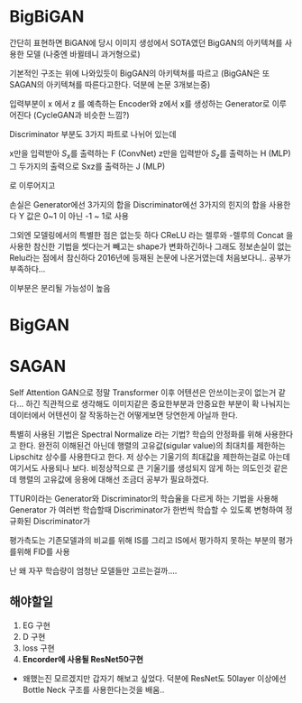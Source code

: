 # BigBiGAN

간단히 표현하면 BiGAN에 당시 이미지 생성에서 SOTA였던 BigGAN의 아키텍쳐를 사용한 모델 (나중엔 바뀔테니 과거형으로)

기본적인 구조는 위에 나와있듯이 BigGAN의 아키텍쳐를 따르고 (BigGAN은 또 SAGAN의 아키텍쳐를 따른다고한다. 덕분에 논문 3개보는중)

입력부분이 x 에서 z 를 예측하는 Encoder와 z에서 x를 생성하는 Generator로 이루어진다 (CycleGAN과 비슷한 느낌?)


Discriminator 부분도 3가지 파트로 나뉘어 있는데 

x만을 입력받아 $S_x$를 출력하는 F (ConvNet)
z만을 입력받아 $S_z$를 출력하는 H (MLP)
그 두가지의 출력으로 Sxz를 출력하는 J (MLP) 

로 이루어지고 

손실은 Generator에선 3가지의 합을
Discriminator에선 3가지의 힌지의 합을 사용한다
Y 값은 0~1 이 아닌 -1 ~ 1로 사용

그외엔 모델링에서의 특별한 점은 없는듯 하다
CReLU 라는 렐루와 -렐루의 Concat 을 사용한 참신한 기법을 썻다는거 빼고는
shape가 변화하긴하나 그래도 정보손실이 없는 Relu라는 점에서 참신하다
2016년에 등재된 논문에 나온거였는데 처음보다니.. 공부가 부족하다...




이부분은 분리될 가능성이 높음
# BigGAN



# SAGAN 
Self Attention GAN으로 정말 Transformer 이후 어텐션은 안쓰이는곳이 없는거 같다...
하긴 직관적으로 생각해도 이미지같은 중요한부분과 안중요한 부분이 확 나눠지는 데이터에서
어텐션이 잘 작동하는건 어떻게보면 당연한게 아닐까 한다.

특별히 사용된 기법은 
Spectral Normalize 라는 기법?
학습의 안정화를 위해 사용한다고 한다.
완전히 이해된건 아닌데 행렬의 고유값(sigular value)의 최대치를 제한하는 Lipschitz 상수를 사용한다고 한다.
저 상수는 기울기의 최대값을 제한하는걸로 아는데 여기서도 사용되나 보다.
비정상적으로 큰 기울기를 생성되지 않게 하는 의도인것 같은데
행렬의 고유값에 응용에 대해선 조금더 공부가 필요하겠다.

TTUR이라는 Generator와 Discriminator의 학습율을 다르게 하는 기법을 사용해
Generator 가 여러번 학습할때 Discriminator가 한번씩 학습할 수 있도록 변형하여
정규화된 Discriminator가 

평가측도는 기존모델과의 비교를 위해 IS를 
그리고 IS에서 평가하지 못하는 부분의 평가를위해 FID를 사용





난 왜 자꾸 학습량이 엄청난 모델들만 고르는걸까....






## 해야할일
1. EG 구현
2. D 구현
3. loss 구현
4. **Encorder에 사용될 ResNet50구현** 
 - 왜했는진 모르겠지만 갑자기 해보고 싶었다. 덕분에 ResNet도 50layer 이상에선 Bottle Neck 구조를 사용한다는것을 배움..
